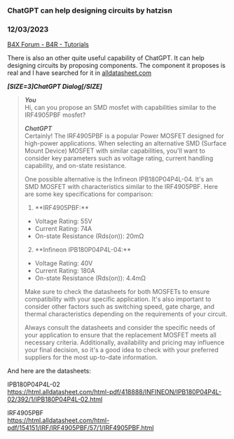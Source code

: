 ### ChatGPT can help designing circuits by hatzisn
### 12/03/2023
[B4X Forum - B4R - Tutorials](https://www.b4x.com/android/forum/threads/157776/)

There is also an other quite useful capability of ChatGPT. It can help designing circuits by proposing components. The component it proposes is real and I have searched for it in [alldatasheet.com](https://www.alldatasheet.com)  
  
  
***[SIZE=3]ChatGPT Dialog[/SIZE]***  
> ***You***  
> Hi, can you propose an SMD mosfet with capabilities similar to the IRF4905PBF mosfet?  
>   
> ***ChatGPT***  
> Certainly! The IRF4905PBF is a popular Power MOSFET designed for high-power applications. When selecting an alternative SMD (Surface Mount Device) MOSFET with similar capabilities, you'll want to consider key parameters such as voltage rating, current handling capability, and on-state resistance.  
>   
> One possible alternative is the Infineon IPB180P04P4L-04. It's an SMD MOSFET with characteristics similar to the IRF4905PBF. Here are some key specifications for comparison:  
>   
> 1. \*\*IRF4905PBF:\*\*  
>  - Voltage Rating: 55V  
>  - Current Rating: 74A  
>  - On-state Resistance (Rds(on)): 20mΩ  
>   
> 2. \*\*Infineon IPB180P04P4L-04:\*\*  
>  - Voltage Rating: 40V  
>  - Current Rating: 180A  
>  - On-state Resistance (Rds(on)): 4.4mΩ  
>   
> Make sure to check the datasheets for both MOSFETs to ensure compatibility with your specific application. It's also important to consider other factors such as switching speed, gate charge, and thermal characteristics depending on the requirements of your circuit.  
>   
> Always consult the datasheets and consider the specific needs of your application to ensure that the replacement MOSFET meets all necessary criteria. Additionally, availability and pricing may influence your final decision, so it's a good idea to check with your preferred suppliers for the most up-to-date information.

  
  
And here are the datasheets:  
  
IPB180P04P4L-02  
<https://html.alldatasheet.com/html-pdf/418888/INFINEON/IPB180P04P4L-02/392/1/IPB180P04P4L-02.html>  
  
IRF4905PBF  
<https://html.alldatasheet.com/html-pdf/154151/IRF/IRF4905PBF/57/1/IRF4905PBF.html>